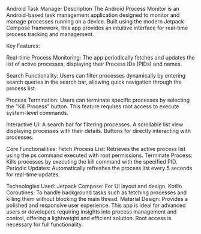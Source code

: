 Android Task Manager Description
The Android Process Monitor is an Android-based task management application designed to monitor and manage processes running on a device. Built using the modern Jetpack Compose framework, this app provides an intuitive interface for real-time process tracking and management.

Key Features:

Real-time Process Monitoring:
The app periodically fetches and updates the list of active processes, displaying their Process IDs (PIDs) and names.

Search Functionality:
Users can filter processes dynamically by entering search queries in the search bar, allowing quick navigation through the process list.

Process Termination:
Users can terminate specific processes by selecting the "Kill Process" button. This feature requires root access to execute system-level commands.

Interactive UI:
A search bar for filtering processes.
A scrollable list view displaying processes with their details.
Buttons for directly interacting with processes.

Core Functionalities:
Fetch Process List: Retrieves the active process list using the ps command executed with root permissions.
Terminate Process: Kills processes by executing the kill command with the specified PID.
Periodic Updates: Automatically refreshes the process list every 5 seconds for real-time updates.

Technologies Used:
Jetpack Compose: For UI layout and design.
Kotlin Coroutines: To handle background tasks such as fetching processes and killing them without blocking the main thread.
Material Design: Provides a polished and responsive user experience.
This app is ideal for advanced users or developers requiring insights into process management and control, offering a lightweight and efficient solution. Root access is necessary for full functionality.

